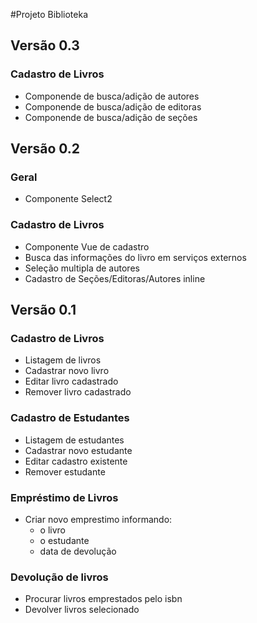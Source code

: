 #Projeto Biblioteka

## Versão 0.3
### Cadastro de Livros
- Componende de busca/adição de autores
- Componende de busca/adição de editoras
- Componende de busca/adição de seções

## Versão 0.2
### Geral
- Componente Select2

### Cadastro de Livros
- Componente Vue de cadastro
- Busca das informações do livro em serviços externos
- Seleção multipla de autores
- Cadastro de Seções/Editoras/Autores inline


## Versão 0.1 
### Cadastro de Livros
- Listagem de livros
- Cadastrar novo livro
- Editar livro cadastrado
- Remover livro cadastrado

### Cadastro de Estudantes
- Listagem de estudantes
- Cadastrar novo estudante
- Editar cadastro existente
- Remover estudante

### Empréstimo de Livros
- Criar novo emprestimo informando:
  - o livro
  - o estudante
  - data de devolução
  
### Devolução de livros
- Procurar livros emprestados pelo isbn
- Devolver livros selecionado